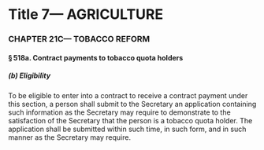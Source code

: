 
# Title 7— AGRICULTURE
### CHAPTER 21C— TOBACCO REFORM
#### § 518a. Contract payments to tobacco quota holders
##### (b) Eligibility

To be eligible to enter into a contract to receive a contract payment under this section, a person shall submit to the Secretary an application containing such information as the Secretary may require to demonstrate to the satisfaction of the Secretary that the person is a tobacco quota holder. The application shall be submitted within such time, in such form, and in such manner as the Secretary may require.
